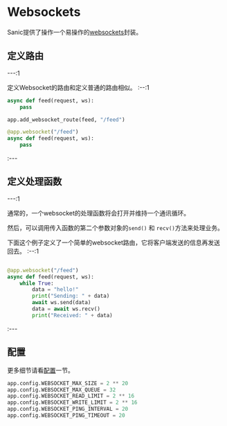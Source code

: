 # Websockets

Sanic提供了操作一个易操作的[websockets](https://websockets.readthedocs.io/en/stable/)封装。

## 定义路由

---:1

定义Websocket的路由和定义普通的路由相似。
:--:1
```python
async def feed(request, ws):
    pass

app.add_websocket_route(feed, "/feed")
```
```python
@app.websocket("/feed")
async def feed(request, ws):
    pass
```
:---

## 定义处理函数


---:1

通常的，一个websocket的处理函数将会打开并维持一个通讯循环。

然后，可以调用传入函数的第二个参数对象的`send()` 和 `recv()`方法来处理业务。

下面这个例子定义了一个简单的websocket路由，它将客户端发送的信息再发送回去。
:--:1
```python

@app.websocket("/feed")
async def feed(request, ws):
    while True:
        data = "hello!"
        print("Sending: " + data)
        await ws.send(data)
        data = await ws.recv()
        print("Received: " + data)
```
:---
## 配置

更多细节请看[配置](/guide/deployment/configuration.md)一节。
```python
app.config.WEBSOCKET_MAX_SIZE = 2 ** 20
app.config.WEBSOCKET_MAX_QUEUE = 32
app.config.WEBSOCKET_READ_LIMIT = 2 ** 16
app.config.WEBSOCKET_WRITE_LIMIT = 2 ** 16
app.config.WEBSOCKET_PING_INTERVAL = 20
app.config.WEBSOCKET_PING_TIMEOUT = 20
```
